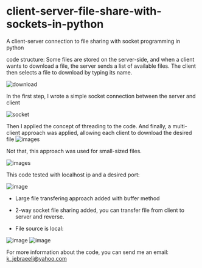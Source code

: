 # client-server-file-share-with-sockets-in-python
A client-server connection to file sharing with socket programming in python

code structure:
Some files are stored on the server-side, and when a client wants to download a file, the server sends a list of available files. The client then selects a file to download by typing its name.

![download](https://github.com/kazem2022/client-server-file-share-with-sockets-in-python/assets/118965194/cf1f5572-f67f-4594-855b-a3551c68566b)


In the first step, I wrote a simple socket connection between the server and client

![socket](https://github.com/kazem2022/client-server-file-share-with-sockets-in-python/assets/118965194/86daa318-bbad-4301-9636-c6dd8f65ab84)

Then I applied the concept of threading to the code.
And finally, a multi-client approach was applied, allowing each client to download the desired file
![images](https://github.com/kazem2022/client-server-file-share-with-sockets-in-python/assets/118965194/2ebf3c17-72e9-4349-9bec-9ceb3af67c36)

Not that, this approach was used for small-sized files.

![images](https://github.com/kazem2022/client-server-file-share-with-sockets-in-python/assets/118965194/3e9b7bf8-f7cd-43da-be38-8fe5391ccac8)

This code tested with localhost ip and a desired port:

![image](https://github.com/kazem2022/client-server-file-share-with-sockets-in-python/assets/118965194/55a9fec1-9b9e-4cfd-bae6-9e0ad0a022f3)

* Large file transfering approach added with buffer method

* 2-way socket file sharing added, you can transfer file from client to server and reverse.

* File source is local:


![image](https://github.com/kazem2022/client-server-file-share-with-sockets-in-python/assets/118965194/805ebdfd-a42a-4c13-9896-4c7e2373be10)
![image](https://github.com/kazem2022/client-server-file-share-with-sockets-in-python/assets/118965194/fd9bd9b3-da60-4cea-ba5a-604a266ea3d6)



For more information about the code, you can send me an email: k_jebraeeli@yahoo.com
